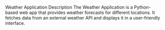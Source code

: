 Weather Application
Description
The Weather Application is a Python-based web app that provides weather forecasts for different locations. It fetches data from an external weather API and displays it in a user-friendly interface.
